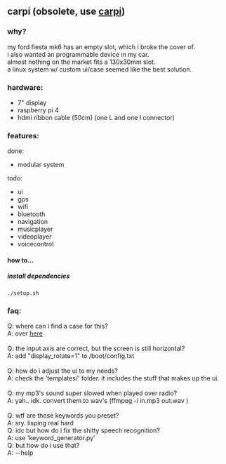 ## carpi (obsolete, use [carpi](https://github.com/smthnspcl/carpi)) 

### why?
my ford fiesta mk6 has an empty slot, which i broke the cover of.<br>
i also wanted an programmable device in my car.<br>
almost nothing on the market fits a 130x30mm slot.<br>
a linux system w/ custom ui/case seemed like the best solution.<br>

### hardware:
- 7" display<br>
- raspberry pi 4<br>
- hdmi ribbon cable (50cm) (one L and one I connector)


### features:
done:
- modular system

todo:
- ui
- gps
- wifi
- bluetooth
- navigation
- musicplayer
- videoplayer
- voicecontrol

#### how to...
##### install dependencies
```
./setup.sh
```

### faq:
Q: where can i find a case for this?<br>
A: over [here](https://github.com/trig0n/cadpi)<br>
<br>
Q: the input axis are correct, but the screen is still horizontal?<br>
A: add "display_rotate=1" to /boot/config.txt<br>
<br>
Q: how do i adjust the ui to my needs?<br>
A: check the 'templates/' folder. it includes the stuff that makes up the ui.<br>
<br>
Q: my mp3's sound super slowed when played over radio?<br>
A: yah.. idk. convert them to wav's (ffmpeg -i in.mp3 out.wav )<br>
<br>
Q: wtf are those keywords you preset?<br>
A: sry. lisping real hard<br>
Q: idc but how do i fix the shitty speech recognition?<br>
A: use 'keyword_generator.py'<br>
Q: but how do i use that?<br>
A: --help
